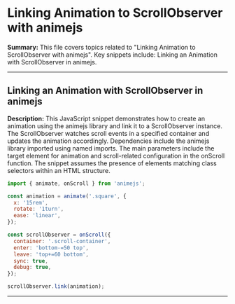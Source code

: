 # Linking Animation to ScrollObserver with animejs

**Summary:** This file covers topics related to "Linking Animation to ScrollObserver with animejs". Key snippets include: Linking an Animation with ScrollObserver in animejs.

---

## Linking an Animation with ScrollObserver in animejs

**Description:** This JavaScript snippet demonstrates how to create an animation using the animejs library and link it to a ScrollObserver instance. The ScrollObserver watches scroll events in a specified container and updates the animation accordingly. Dependencies include the animejs library imported using named imports. The main parameters include the target element for animation and scroll-related configuration in the onScroll function. The snippet assumes the presence of elements matching class selectors within an HTML structure.

```JavaScript
import { animate, onScroll } from 'animejs';

const animation = animate('.square', {
  x: '15rem',
  rotate: '1turn',
  ease: 'linear',
});

const scrollObserver = onScroll({
  container: '.scroll-container',
  enter: 'bottom-=50 top',
  leave: 'top+=60 bottom',
  sync: true,
  debug: true,
});

scrollObserver.link(animation);
```

---